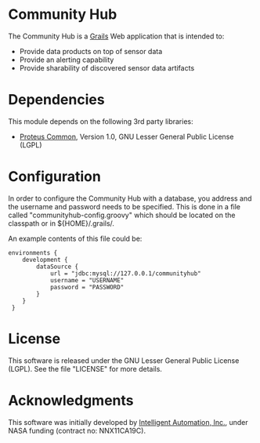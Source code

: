 # Community Hub

The Community Hub is a [Grails](http://grails.org "Grails") Web application that is intended to:

* Provide data products on top of sensor data
* Provide an alerting capability
* Provide sharability of discovered sensor data artifacts 
 
# Dependencies 

This module depends on the following 3rd party libraries: 

* [Proteus Common](https://github.com/intelligentautomation/proteus-common), Version 1.0, GNU Lesser General Public License (LGPL)

# Configuration 

In order to configure the Community Hub with a database, you address and the username and password needs to be specified. This is done in a file called "communityhub-config.groovy" which should be located on the classpath or in ${HOME}/.grails/. 

An example contents of this file could be: 

    environments {
    	development {
 	    	dataSource {
 		    	url = "jdbc:mysql://127.0.0.1/communityhub"
 			    username = "USERNAME"
 			    password = "PASSWORD"
 		    }
 	    }
     }

# License 

This software is released under the GNU Lesser General Public License (LGPL). See the file "LICENSE" for more details. 

# Acknowledgments

This software was initially developed by [Intelligent Automation, Inc.](http://www.i-a-i.com "IAI"), under NASA funding (contract no: NNX11CA19C). 
